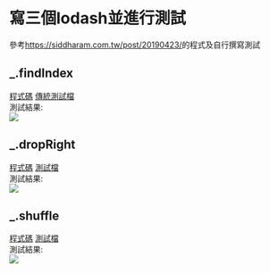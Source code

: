 
# 寫三個lodash並進行測試
參考<https://siddharam.com.tw/post/20190423/>的程式及自行撰寫測試<br>
## _.findIndex
[程式碼](findIndex/findIndex.js)
[傳統測試檔](findIndex/test.js)<br>
測試結果:<br>
![](pthoto/findIndex.jpg)
## _.dropRight
[程式碼](dropRight/dropRight.ts)
[測試檔](dropRight/test.ts)<br>
測試結果:<br>
![](pthoto/dropRight.jpg)
## _.shuffle
[程式碼](shuffle/shuffle.ts)
[測試檔](shuffle/test.ts)<br>
測試結果:<br>
![](pthoto/shuffle.jpg)